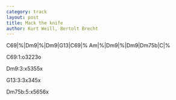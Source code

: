 ```yaml
---
category: track
layout: post
title: Mack the knife
author: Kurt Weill, Bertolt Brecht
---
```


<canvas class="chords">C69|%|Dm9|%|Dm9|G13|C69|%
Am|%|Dm9|%|Dm9|Dm75b|C|%</canvas>



<canvas class="diagram">C69:1:o3223o</canvas>

<canvas class="diagram">Dm9:3:x5355x</canvas>

<canvas class="diagram">G13:3:3x345x</canvas>

<canvas class="diagram">Dm75b:5:x5656x</canvas>



